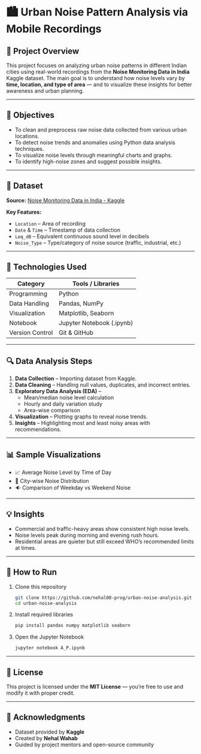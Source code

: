 # 🏙️ Urban Noise Pattern Analysis via Mobile Recordings

## 📘 Project Overview
This project focuses on analyzing urban noise patterns in different Indian cities using real-world recordings from the **Noise Monitoring Data in India** Kaggle dataset.
The main goal is to understand how noise levels vary by **time, location, and type of area** — and to visualize these insights for better awareness and urban planning.

---

## 🎯 Objectives
- To clean and preprocess raw noise data collected from various urban locations.
- To detect noise trends and anomalies using Python data analysis techniques.
- To visualize noise levels through meaningful charts and graphs.
- To identify high-noise zones and suggest possible insights.

---

## 📂 Dataset
**Source:** [Noise Monitoring Data in India - Kaggle](https://www.kaggle.com/datasets)

**Key Features:**
- `Location` – Area of recording  
- `Date` & `Time` – Timestamp of data collection  
- `Leq_dB` – Equivalent continuous sound level in decibels  
- `Noise_Type` – Type/category of noise source (traffic, industrial, etc.)

---

## 🧠 Technologies Used
| Category | Tools / Libraries |
|-----------|------------------|
| Programming | Python |
| Data Handling | Pandas, NumPy |
| Visualization | Matplotlib, Seaborn |
| Notebook | Jupyter Notebook (.ipynb) |
| Version Control | Git & GitHub |

---

## 🔍 Data Analysis Steps
1. **Data Collection** – Importing dataset from Kaggle.  
2. **Data Cleaning** – Handling null values, duplicates, and incorrect entries.  
3. **Exploratory Data Analysis (EDA)** –
   - Mean/median noise level calculation  
   - Hourly and daily variation study  
   - Area-wise comparison  
4. **Visualization** – Plotting graphs to reveal noise trends.  
5. **Insights** – Highlighting most and least noisy areas with recommendations.

---

## 📊 Sample Visualizations
- 📈 Average Noise Level by Time of Day  
- 🌆 City-wise Noise Distribution  
- 🔉 Comparison of Weekday vs Weekend Noise  

---

## 💡 Insights
- Commercial and traffic-heavy areas show consistent high noise levels.  
- Noise levels peak during morning and evening rush hours.  
- Residential areas are quieter but still exceed WHO’s recommended limits at times.

---

## 🚀 How to Run
1. Clone this repository  
   ```bash
   git clone https://github.com/nehal00-prog/urban-noise-analysis.git
   cd urban-noise-analysis
   ```
2. Install required libraries  
   ```bash
   pip install pandas numpy matplotlib seaborn
   ```
3. Open the Jupyter Notebook  
   ```bash
   jupyter notebook A_P.ipynb
   ```

---

## 📜 License
This project is licensed under the **MIT License** — you’re free to use and modify it with proper credit.

---

## 🙌 Acknowledgments
- Dataset provided by **Kaggle**
- Created by **Nehal Wahab**
- Guided by project mentors and open-source community
